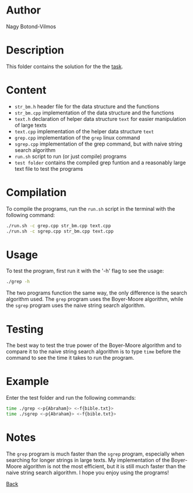 # Author
Nagy Botond-Vilmos

# Description
This folder contains the solution for the the [task](../task.md).

# Content
- `str_bm.h`
header file for the data structure and the functions
- `str_bm.cpp`
implementation of the data structure and the functions
- `text.h`
declaration of helper data structure `text` for easier manipulation of large texts
- `text.cpp`
implementation of the helper data structure `text`
- `grep.cpp`
implementation of the `grep` linux command
- `sgrep.cpp`
implementation of the grep command, but with naive string search algorithm
- `run.sh`
script to run (or just compile) programs
- `test folder`
contains the compiled grep funtion and a reasonably large text file to test the programs

# Compilation
To compile the programs, run the `run.sh` script in the terminal with the following command:
```bash
./run.sh -c grep.cpp str_bm.cpp text.cpp
./run.sh -c sgrep.cpp str_bm.cpp text.cpp
```

# Usage
To test the program, first run it with the '-h' flag to see the usage:
```bash
./grep -h
```
The two programs function the same way, the only difference is the search algorithm used. The `grep` program uses the Boyer-Moore algorithm, while the `sgrep` program uses the naive string search algorithm.

# Testing
The best way to test the true power of the Boyer-Moore algorithm and to compare it to the naive string search algorithm is to type `time` before the command to see the time it takes to run the program.

# Example
Enter the test folder and run the following commands:
```bash
time ./grep <-p{Abraham}> <-f{bible.txt}>
time ./sgrep <-p{Abraham}> <-f{bible.txt}>
```

# Notes
The `grep` program is much faster than the `sgrep` program, especially when searching for longer strings in large texts.
My implementation of the Boyer-Moore algorithm is not the most efficient, but it is still much faster than the naive string search algorithm.
I hope you enjoy using the programs!

[Back](../../readme.md)